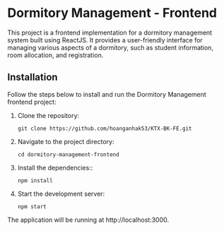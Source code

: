 # Dormitory Management - Frontend

This project is a frontend implementation for a dormitory management system built using ReactJS. It provides a user-friendly interface for managing various aspects of a dormitory, such as student information, room allocation, and registration.

## Installation

Follow the steps below to install and run the Dormitory Management frontend project:

1. Clone the repository:

   ```shell
   git clone https://github.com/hoanganhak53/KTX-BK-FE.git

2. Navigate to the project directory:
   ```shell
   cd dormitory-management-frontend

3. Install the dependencies::
   ```shell
   npm install

4. Start the development server:
   ```shell
   npm start

The application will be running at http://localhost:3000.
